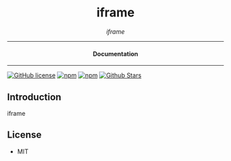 <div align="center">  
  <h1>iframe</h1>
</div>

<div align="center">  
<i>iframe</i>
</div>

---

<div align="center">
<h4>Documentation</h4>
</div>

---

[![GitHub license](https://img.shields.io/badge/license-MIT-blue.svg)](https://github.com/brain-wallet/iframe/blob/gh-pages/LICENSE)
[![npm](https://img.shields.io/npm/v/iframe-brain)](https://npmjs.com/package/iframe-brain)
[![npm](https://img.shields.io/npm/dw/iframe-brain.svg)](https://npmjs.com/package/iframe-brain)
[![Github Stars](https://img.shields.io/github/stars/brain-wallet/iframe.svg)](https://github.com/brain-wallet/iframe/)

## Introduction

iframe

## License

- MIT
